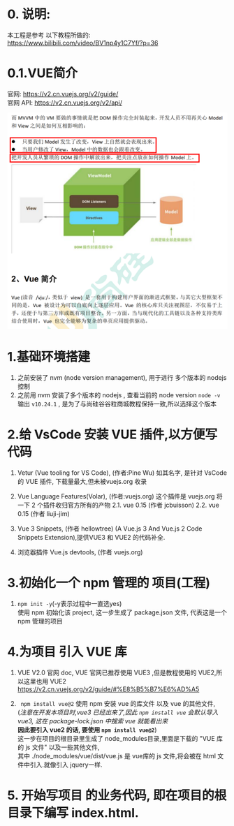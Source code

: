 # 0. 说明:
本工程是参考 以下教程所做的: <br/>
https://www.bilibili.com/video/BV1np4y1C7Yf/?p=36

# 0.1.VUE简介
  官网: https://v2.cn.vuejs.org/v2/guide/ <br/>
  官网 API: https://v2.cn.vuejs.org/v2/api/ <br/>

  ![这是图片](./00.VUE最简介绍.png)
# 1.基础环境搭建
1. 之前安装了 nvm (node version management), 用于进行 多个版本的 nodejs 控制 
1. 之前用 nvm 安装了多个版本的 nodejs , 查看当前的 node version 
  ` node -v ` 输出 ` v10.24.1 ` , 是为了与尚硅谷谷粒商城教程保持一致,所以选择这个版本

# 2.给 VsCode 安装 VUE 插件,以方便写代码
1. Vetur (Vue tooling for VS Code), (作者:Pine Wu) 如其名字, 是针对 VsCode 的 VUE 插件, 下载量最大,但未被vuejs.org 收录
2. Vue Language Features(Volar), (作者:vuejs.org) 这个插件是 vuejs.org 将一下 2 个插件收归官方所有的产物
    2.1. vue 0.15 (作者 jcbuisson)
    2.2. vue 0.15 (作者 liuji-jim)

3. Vue 3 Snippets, (作者 hellowtree) (A Vue.js 3 And Vue.js 2 Code Snippets Extension),提供VUE3 和 VUE2 的代码补全.

4. 浏览器插件 Vue.js devtools, (作者 vuejs.org)

#  3.初始化一个 npm 管理的 项目(工程)
1. ` npm init -y `(-y表示过程中一直选yes) <br/>
     使用 npm 初始化该 project, 这一步生成了 package.json 文件, 代表这是一个 npm 管理的项目

# 4.为项目 引入 VUE 库
1. VUE V2.0 官网 doc, VUE 官网已推荐使用 VUE3 ,但是教程使用的 VUE2,所以这里也用 VUE2<br/>
  https://v2.cn.vuejs.org/v2/guide/#%E8%B5%B7%E6%AD%A5

1. ` npm install vue@2` 使用 npm 安装 vue 的库文件 以及 vue 的其他文件, <br/>
    (*注意在开发本项目时,vue3 已经出来了,因此 `npm install vue` 会默认导入 vue3, 这在 package-lock.json 中搜索 vue 就能看出来*<br/>
    **因此要引入 vue2 的话, 要使用 `npm install vue@2`**)<br/>
    这一步在项目的根目录里生成了 node_modules目录,里面是下载的 "VUE 库的 js 文件" 以及一些其他文件,<br/>
    其中 ./node_modules/vue/dist/vue.js 是 vue库的 js 文件,将会被在 html 文件中引入.就像引入 jquery一样.

# 5. 开始写项目 的业务代码, 即在项目的根目录下编写 index.html.<br/>